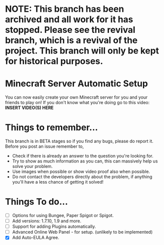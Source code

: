 # NOTE: This branch has been archived and all work for it has stopped. Please see the revival branch, which is a revival of the project. This branch will only be kept for historical purposes.

# Minecraft Server Automatic Setup
You can now easily create your own Minecraft server for you and your friends to play on!
If you don't know what you're doing go to this video: **INSERT VIDEO(S) HERE**

# Things to remember...
This branch is in BETA stages so if you find any bugs, please do report it.
Before you post an issue remember to,
 - Check if there is already an answer to the question you're looking for.
 - Try to show as much information as you can, this can massively help us solve your problem.
 - Use images when possible or show video proof also when possible.
 - Do not contact the developers directly about the problem, if anything you'll have a less chance of getting it solved!
 
# Things To do...
* [ ] Options for using Bungee, Paper Spigot or Spigot.
* [ ] Add versions: 1.7.10, 1.9 and more.
* [ ] Support for adding Plugins automatically.
* [ ] Advanced Online Web Panel - for setup. (unlikely to be implemented)
* [x] Add Auto-EULA Agree.
